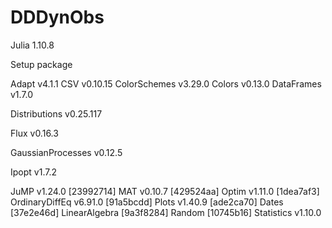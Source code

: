 # DDDynObs

Julia 1.10.8

Setup package

Adapt v4.1.1
CSV v0.10.15
ColorSchemes v3.29.0
Colors v0.13.0
DataFrames v1.7.0

Distributions v0.25.117

Flux v0.16.3

GaussianProcesses v0.12.5

Ipopt v1.7.2

JuMP v1.24.0
  [23992714] MAT v0.10.7
  [429524aa] Optim v1.11.0
  [1dea7af3] OrdinaryDiffEq v6.91.0
  [91a5bcdd] Plots v1.40.9
  [ade2ca70] Dates
  [37e2e46d] LinearAlgebra
  [9a3f8284] Random
  [10745b16] Statistics v1.10.0
